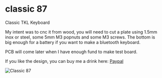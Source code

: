 # classic 87
Classic TKL Keyboard

My intent was to cnc it from wood, you will need to cut a plate using 1.5mm inox or steel, some 5mm M3 popnuts and some M3 screws.
The bottom is big enough for a battery if you want  to make a bluetooth keyboard.

PCB will come later when I have enough fund to make test board.

If you like the design, you can buy me a drink here: [Paypal](https://paypal.me/Keysekai)


![Classic 87](https://i.imgur.com/5cEY1cy.png)
